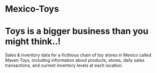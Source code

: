 # Mexico-Toys
# Toys is a bigger business than you might think..!
Sales & inventory data for a fictitious chain of toy stores in Mexico called Maven Toys, including information about products, stores, daily sales transactions, and current inventory levels at each location.


